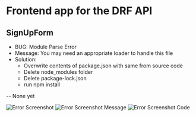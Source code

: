 # Frontend app for the DRF API

## SignUpForm
* BUG:  Module Parse Error
* Message: You may need an appropriate loader to handle this file
* Solution: 
  - Overwrite contents of package.json with same from source code
  - Delete node_modules folder
  - Delete package-lock.json
  - run npm install


-- None yet

![Error Screenshot](./errors_encountered/ModuleParseFailed.png, "Error")
![Error Screenshot Message](./errors_encountered/ModuleParseFailed_error.png, "Error Message")
![Error Screenshot Code](./errors_encountered/ModuleParseFailed_error_code.png, "Error Code")
